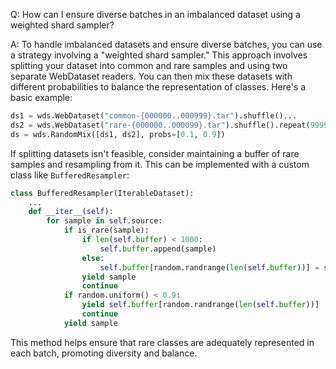 Q: How can I ensure diverse batches in an imbalanced dataset using a weighted shard sampler?

A: To handle imbalanced datasets and ensure diverse batches, you can use a strategy involving a "weighted shard sampler." This approach involves splitting your dataset into common and rare samples and using two separate WebDataset readers. You can then mix these datasets with different probabilities to balance the representation of classes. Here's a basic example:

```python
ds1 = wds.WebDataset("common-{000000..000999}.tar").shuffle()...
ds2 = wds.WebDataset("rare-{000000..000099}.tar").shuffle().repeat(9999)...
ds = wds.RandomMix([ds1, ds2], probs=[0.1, 0.9])
```

If splitting datasets isn't feasible, consider maintaining a buffer of rare samples and resampling from it. This can be implemented with a custom class like `BufferedResampler`:

```python
class BufferedResampler(IterableDataset):
    ...
    def __iter__(self):
        for sample in self.source:
            if is_rare(sample):
                if len(self.buffer) < 1000:
                    self.buffer.append(sample)
                else:
                    self.buffer[random.randrange(len(self.buffer))] = sample
                yield sample
                continue
            if random.uniform() < 0.9:
                yield self.buffer[random.randrange(len(self.buffer))]
                continue
            yield sample
```

This method helps ensure that rare classes are adequately represented in each batch, promoting diversity and balance.
